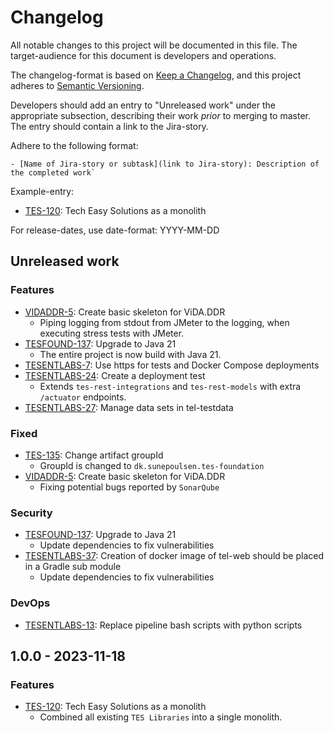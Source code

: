 # Changelog

All notable changes to this project will be documented in this file. The target-audience for this document
is developers and operations.

The changelog-format is based on [Keep a Changelog](https://keepachangelog.com/en/1.0.0/), and this project
adheres to [Semantic Versioning](https://semver.org/spec/v2.0.0.html).

Developers should add an entry to "Unreleased work" under the appropriate subsection, describing their work
_prior_ to merging to master. The entry should contain a link to the Jira-story.

Adhere to the following format:
```
- [Name of Jira-story or subtask](link to Jira-story): Description of the completed work`
```
Example-entry:

- [TES-120](https://sunepoulsen.atlassian.net/browse/TES-120): Tech Easy Solutions as a monolith

For release-dates, use date-format: YYYY-MM-DD

## Unreleased work

### Features

- [VIDADDR-5](https://sunepoulsen.atlassian.net/browse/VIDADDR-5): Create basic skeleton for ViDA.DDR
  - Piping logging from stdout from JMeter to the logging, when executing stress tests with JMeter.
- [TESFOUND-137](https://sunepoulsen.atlassian.net/browse/TESFOUND-137): Upgrade to Java 21
  - The entire project is now build with Java 21.
- [TESENTLABS-7](https://sunepoulsen.atlassian.net/browse/TESENTLABS-7): Use https for tests and Docker Compose deployments
- [TESENTLABS-24](https://sunepoulsen.atlassian.net/browse/TESENTLABS-24): Create a deployment test
  - Extends `tes-rest-integrations` and `tes-rest-models` with extra `/actuator` endpoints. 
- [TESENTLABS-27](https://sunepoulsen.atlassian.net/browse/TESENTLABS-27): Manage data sets in tel-testdata

### Fixed

- [TES-135](https://sunepoulsen.atlassian.net/browse/TES-135): Change artifact groupId
  - GroupId is changed to `dk.sunepoulsen.tes-foundation`
- [VIDADDR-5](https://sunepoulsen.atlassian.net/browse/VIDADDR-5): Create basic skeleton for ViDA.DDR
  - Fixing potential bugs reported by `SonarQube`

### Security

- [TESFOUND-137](https://sunepoulsen.atlassian.net/browse/TESFOUND-137): Upgrade to Java 21
  - Update dependencies to fix vulnerabilities
- [TESENTLABS-37](https://sunepoulsen.atlassian.net/browse/TESENTLABS-37): Creation of docker image of tel-web should
  be placed in a Gradle sub module
  - Update dependencies to fix vulnerabilities

### DevOps

- [TESENTLABS-13](https://sunepoulsen.atlassian.net/browse/TESENTLABS-13): Replace pipeline bash scripts with python 
  scripts

## 1.0.0 - 2023-11-18

### Features

- [TES-120](https://sunepoulsen.atlassian.net/browse/TES-120): Tech Easy Solutions as a monolith
  - Combined all existing `TES Libraries` into a single monolith.
